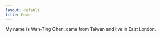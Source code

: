 ```yaml
---
layout: default
title: Home
---
```


My name is Wan-Ting Chen, came from Taiwan and live in East London.